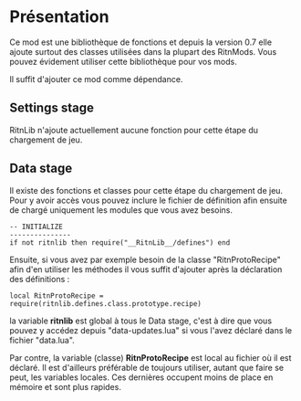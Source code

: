 # Présentation
Ce mod est une bibliothèque de fonctions et depuis la version 0.7 elle ajoute surtout des classes utilisées dans la plupart des RitnMods. 
Vous pouvez évidement utiliser cette bibliothèque pour vos mods.

Il suffit d'ajouter ce mod comme dépendance.

## Settings stage
RitnLib n'ajoute actuellement aucune fonction pour cette étape du chargement de jeu.

## Data stage
Il existe des fonctions et classes pour cette étape du chargement de jeu.
Pour y avoir accès vous pouvez inclure le fichier de définition afin ensuite de chargé uniquement les modules que vous avez besoins.

```
-- INITIALIZE
---------------
if not ritnlib then require("__RitnLib__/defines") end
```

Ensuite, si vous avez par exemple besoin de la classe "RitnProtoRecipe" afin d'en utiliser les méthodes il vous suffit d'ajouter après la déclaration des définitions : 
```
local RitnProtoRecipe = require(ritnlib.defines.class.prototype.recipe)
```


la variable **ritnlib** est global à tous le Data stage, c'est à dire que vous pouvez y accédez depuis "data-updates.lua" si vous l'avez déclaré dans le fichier "data.lua".


Par contre, la variable (classe) **RitnProtoRecipe** est local au fichier où il est déclaré. Il est d'ailleurs préférable de toujours utiliser, autant que faire se peut, les variables locales. Ces dernières occupent moins de place en mémoire et sont plus rapides.